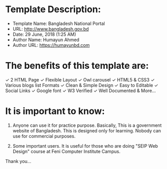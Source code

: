 # Template Description:

*  Template Name: Bangladesh National Portal
*  URL: http://www.bangladesh.gov.bd
*  Date: 29 June, 2018 (1:25 AM)
*  Author Name: Humayun Ahmed
*  Author URL: https://humayunbd.com

   
# The benefits of this template are:

  ✓ 2 HTML Page
  ✓ Flexible Layout
  ✓ Owl carousel
  ✓ HTML5 & CSS3
  ✓ Various blogs list Formats
  ✓ Clean & Simple Design
  ✓ Easy to Editable
  ✓ Social Links
  ✓ Google font
  ✓ W3 Verified
  ✓ Well Documented & More…
  
# It is important to know:

1. Anyone can use it for practice purpose.
Basically, This is  a government website of Bangladesh. This is designed only for learning. Nobody can use for commercial purposes.

2. Some important users.
It is useful for those who are doing "SEIP Web Design" course at Feni Computer Institute Campus.

Thank you...

  



